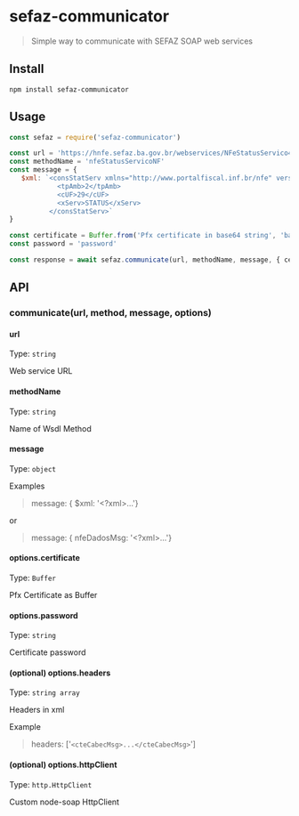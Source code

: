 # sefaz-communicator

> Simple way to communicate with SEFAZ SOAP web services

## Install

```shell
npm install sefaz-communicator
```

## Usage

```js
const sefaz = require('sefaz-communicator')

const url = 'https://hnfe.sefaz.ba.gov.br/webservices/NFeStatusServico4/NFeStatusServico4.asmx'
const methodName = 'nfeStatusServicoNF'
const message = {
   $xml: `<consStatServ xmlns="http://www.portalfiscal.inf.br/nfe" versao="4.00">
            <tpAmb>2</tpAmb>
            <cUF>29</cUF>
            <xServ>STATUS</xServ>
          </consStatServ>`
}

const certificate = Buffer.from('Pfx certificate in base64 string', 'base64')
const password = 'password'

const response = await sefaz.communicate(url, methodName, message, { certificate, password })
```

## API

### communicate(url, method, message, options)

#### url

Type: `string`

Web service URL

#### methodName

Type: `string`

Name of Wsdl Method

#### message

Type: `object`

Examples
> message: { $xml: '<?xml>...'}

or

> message: { nfeDadosMsg: '<?xml>...'}

#### options.certificate

Type: `Buffer`

Pfx Certificate as Buffer

#### options.password

Type: `string`

Certificate password

#### (optional) options.headers

Type: `string array`

Headers in xml

Example
> headers: ['`<cteCabecMsg>...</cteCabecMsg>`']

#### (optional) options.httpClient

Type: `http.HttpClient`

Custom node-soap HttpClient
